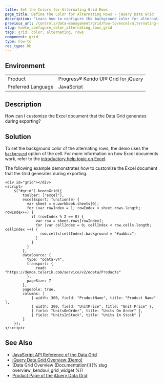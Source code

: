 ```yaml
---
title: Set the Colors for Alternating Grid Rows
page_title: Define the Color for Alternating Rows - jQuery Data Grid
description: "Learn how to configure the background color for alternating rows in the Kendo UI Grid for jQuery component."
previous_url: /controls/data-management/grid/how-to/excel/alternating-rows
slug: howto_configure_color_alternating_rows_grid
tags: grid, color, alternating, rows
component: grid
type: how-to
res_type: kb
---
```


## Environment

<table>
 <tr>
  <td>Product</td>
  <td>Progress® Kendo UI® Grid for jQuery</td>
 </tr>
 <tr>
  <td>Preferred Language</td>
  <td>JavaScript</td>
 </tr>
</table>

## Description

How can I customize the Excel document that the Data Grid generates during exporting?

## Solution

To set the background color of the alternating rows, the demo uses the [`background`](/api/javascript/ooxml/workbook/configuration/sheets.rows.cells.background) option of the cell. For more information on how Excel documents work, refer to the [introductory help topic on Excel](/framework/excel/introduction#create-excel-document).

The following example demonstrates how to customize the Excel document that the Grid generates during exporting.

```dojo
<div id="grid"></div>
<script>
    $("#grid").kendoGrid({
        toolbar: ["excel"],
        excelExport: function(e) {
          var sheet = e.workbook.sheets[0];
          for (var rowIndex = 1; rowIndex < sheet.rows.length; rowIndex++) {
            if (rowIndex % 2 == 0) {
              var row = sheet.rows[rowIndex];
              for (var cellIndex = 0; cellIndex < row.cells.length; cellIndex ++) {
                row.cells[cellIndex].background = "#aabbcc";
              }
            }
          }
        },
        dataSource: {
          type: "odata-v4",
          transport: {
              read: "https://demos.telerik.com/service/v2/odata/Products"
          },
          pageSize: 7
        },
        pageable: true,
        columns: [
            { width: 300, field: "ProductName", title: "Product Name" },
            { width: 300, field: "UnitPrice", title: "Unit Price" },
            { field: "UnitsOnOrder", title: "Units On Order" },
            { field: "UnitsInStock", title: "Units In Stock" }
        ]
    });
</script>
```

## See Also

* [JavaScript API Reference of the Data Grid](/api/javascript/ui/grid)
* [jQuery Data Grid Overview (Demo)](https://demos.telerik.com/kendo-ui/grid/index)
* [Data Grid Overview (Documentation)]({% slug overview_kendoui_grid_widget %})
* [Product Page of the jQuery Data Grid](https://www.telerik.com/kendo-jquery-ui/data-grid-(table))
